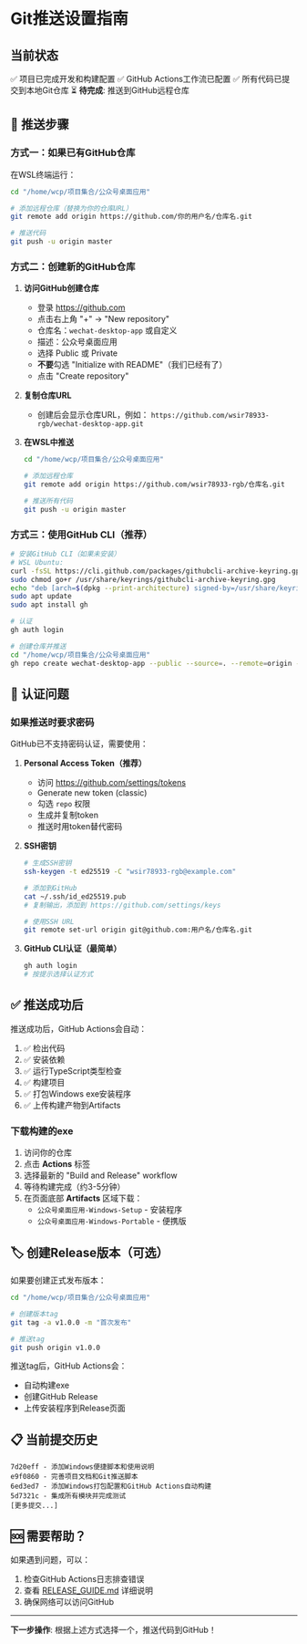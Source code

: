 # Git推送设置指南

## 当前状态

✅ 项目已完成开发和构建配置
✅ GitHub Actions工作流已配置
✅ 所有代码已提交到本地Git仓库
⏳ **待完成**: 推送到GitHub远程仓库

## 🚀 推送步骤

### 方式一：如果已有GitHub仓库

在WSL终端运行：

```bash
cd "/home/wcp/项目集合/公众号桌面应用"

# 添加远程仓库（替换为你的仓库URL）
git remote add origin https://github.com/你的用户名/仓库名.git

# 推送代码
git push -u origin master
```

### 方式二：创建新的GitHub仓库

1. **访问GitHub创建仓库**
   - 登录 https://github.com
   - 点击右上角 "+" -> "New repository"
   - 仓库名：`wechat-desktop-app` 或自定义
   - 描述：公众号桌面应用
   - 选择 Public 或 Private
   - **不要**勾选 "Initialize with README"（我们已经有了）
   - 点击 "Create repository"

2. **复制仓库URL**
   - 创建后会显示仓库URL，例如：
     `https://github.com/wsir78933-rgb/wechat-desktop-app.git`

3. **在WSL中推送**
   ```bash
   cd "/home/wcp/项目集合/公众号桌面应用"

   # 添加远程仓库
   git remote add origin https://github.com/wsir78933-rgb/仓库名.git

   # 推送所有代码
   git push -u origin master
   ```

### 方式三：使用GitHub CLI（推荐）

```bash
# 安装GitHub CLI（如果未安装）
# WSL Ubuntu:
curl -fsSL https://cli.github.com/packages/githubcli-archive-keyring.gpg | sudo dd of=/usr/share/keyrings/githubcli-archive-keyring.gpg
sudo chmod go+r /usr/share/keyrings/githubcli-archive-keyring.gpg
echo "deb [arch=$(dpkg --print-architecture) signed-by=/usr/share/keyrings/githubcli-archive-keyring.gpg] https://cli.github.com/packages stable main" | sudo tee /etc/apt/sources.list.d/github-cli.list > /dev/null
sudo apt update
sudo apt install gh

# 认证
gh auth login

# 创建仓库并推送
cd "/home/wcp/项目集合/公众号桌面应用"
gh repo create wechat-desktop-app --public --source=. --remote=origin --push
```

## 🔐 认证问题

### 如果推送时要求密码

GitHub已不支持密码认证，需要使用：

1. **Personal Access Token（推荐）**
   - 访问 https://github.com/settings/tokens
   - Generate new token (classic)
   - 勾选 `repo` 权限
   - 生成并复制token
   - 推送时用token替代密码

2. **SSH密钥**
   ```bash
   # 生成SSH密钥
   ssh-keygen -t ed25519 -C "wsir78933-rgb@example.com"

   # 添加到GitHub
   cat ~/.ssh/id_ed25519.pub
   # 复制输出，添加到 https://github.com/settings/keys

   # 使用SSH URL
   git remote set-url origin git@github.com:用户名/仓库名.git
   ```

3. **GitHub CLI认证（最简单）**
   ```bash
   gh auth login
   # 按提示选择认证方式
   ```

## ✅ 推送成功后

推送成功后，GitHub Actions会自动：
1. ✅ 检出代码
2. ✅ 安装依赖
3. ✅ 运行TypeScript类型检查
4. ✅ 构建项目
5. ✅ 打包Windows exe安装程序
6. ✅ 上传构建产物到Artifacts

### 下载构建的exe

1. 访问你的仓库
2. 点击 **Actions** 标签
3. 选择最新的 "Build and Release" workflow
4. 等待构建完成（约3-5分钟）
5. 在页面底部 **Artifacts** 区域下载：
   - `公众号桌面应用-Windows-Setup` - 安装程序
   - `公众号桌面应用-Windows-Portable` - 便携版

## 🏷️ 创建Release版本（可选）

如果要创建正式发布版本：

```bash
cd "/home/wcp/项目集合/公众号桌面应用"

# 创建版本tag
git tag -a v1.0.0 -m "首次发布"

# 推送tag
git push origin v1.0.0
```

推送tag后，GitHub Actions会：
- 自动构建exe
- 创建GitHub Release
- 上传安装程序到Release页面

## 📋 当前提交历史

```
7d20eff - 添加Windows便捷脚本和使用说明
e9f0860 - 完善项目文档和Git推送脚本
6ed3ed7 - 添加Windows打包配置和GitHub Actions自动构建
5d7321c - 集成所有模块并完成测试
[更多提交...]
```

## 🆘 需要帮助？

如果遇到问题，可以：
1. 检查GitHub Actions日志排查错误
2. 查看 [RELEASE_GUIDE.md](RELEASE_GUIDE.md) 详细说明
3. 确保网络可以访问GitHub

---

**下一步操作**: 根据上述方式选择一个，推送代码到GitHub！

